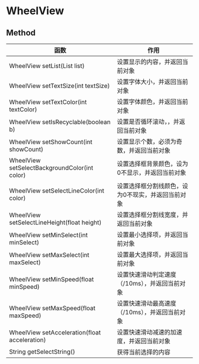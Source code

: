 # WheelView

## Method

| 函数                            | 作用           |
| ------------------------------- | -------------- |
| WheelView setList(List<String> list) | 设置显示的内容，并返回当前对象 |
| WheelView setTextSize(int textSize) |设置字体大小，并返回当前对象|
| WheelView setTextColor(int textColor) |设置字体颜色，并返回当前对象|
| WheelView setIsRecyclable(boolean b) |设置是否循环滚动，，并返回当前对象|
| WheelView setShowCount(int showCount) |设置显示个数，必须为奇数，并返回当前对象|
| WheelView setSelectBackgroundColor(int color) |设置选择框背景颜色，设为0不显示，并返回当前对象|
| WheelView setSelectLineColor(int color) |设置选择框分割线颜色，设为0不现实，并返回当前对象|
| WheelView setSelectLineHeight(float height) |设置选择框分割线宽度，并返回当前对象|
| WheelView setMinSelect(int minSelect) |设置最小选择项，并返回当前对象|
| WheelView setMaxSelect(int maxSelect) |设置最大选择项，并返回当前对象|
| WheelView setMinSpeed(float minSpeed) |设置快速滑动判定速度（/10ms），并返回当前对象|
| WheelView setMaxSpeed(float maxSpeed) |设置快速滑动最高速度（/10ms），并返回当前对象|
| WheelView setAcceleration(float acceleration) |设置快速滑动减速的加速度，并返回当前对象|
| String getSelectString() |获得当前选择的内容|

